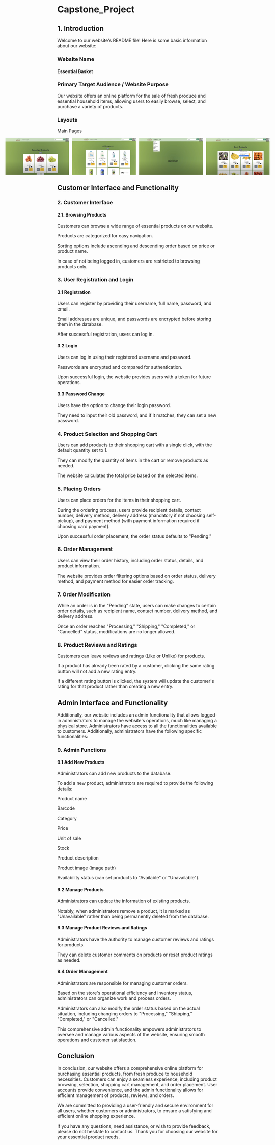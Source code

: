 # Capstone_Project


## 1. Introduction

Welcome to our website's README file! Here is some basic information about our website:

### Website Name

#### Essential Basket

### Primary Target Audience / Website Purpose

Our website offers an online platform for the sale of fresh produce and essential household items, allowing users to easily browse, select, and purchase a variety of products.

### Layouts
Main Pages
<div style="display: flex; justify-content: center;">
    <img src="./reportpics/product.png" alt="Screenshot 1" width="200" style="margin-right: 10px;">
    <img src="./reportpics/product2.png" alt="Screenshot 1" width="200" style="margin-right: 10px;">
    <img src="./reportpics/home.png" alt="Screenshot 1" width="200" style="margin-right: 10px;">
    <img src="./reportpics/home2.png" alt="Screenshot 1" width="200">
</div>



## Customer Interface and Functionality

### 2. Customer Interface

#### 2.1. Browsing Products

Customers can browse a wide range of essential products on our website.

Products are categorized for easy navigation.

Sorting options include ascending and descending order based on price or product name.

In case of not being logged in, customers are restricted to browsing products only.

### 3. User Registration and Login

#### 3.1 Registration

Users can register by providing their username, full name, password, and email.

Email addresses are unique, and passwords are encrypted before storing them in the database.

After successful registration, users can log in.

#### 3.2 Login

Users can log in using their registered username and password.

Passwords are encrypted and compared for authentication.

Upon successful login, the website provides users with a token for future operations.

#### 3.3 Password Change

Users have the option to change their login password.

They need to input their old password, and if it matches, they can set a new password.

### 4. Product Selection and Shopping Cart

Users can add products to their shopping cart with a single click, with the default quantity set to 1.

They can modify the quantity of items in the cart or remove products as needed.

The website calculates the total price based on the selected items.

### 5. Placing Orders

Users can place orders for the items in their shopping cart.

During the ordering process, users provide recipient details, contact number, delivery method, delivery address (mandatory if not choosing self-pickup), and payment method (with payment information required if choosing card payment).

Upon successful order placement, the order status defaults to "Pending."

### 6. Order Management

Users can view their order history, including order status, details, and product information.

The website provides order filtering options based on order status, delivery method, and payment method for easier order tracking.

### 7. Order Modification

While an order is in the "Pending" state, users can make changes to certain order details, such as recipient name, contact number, delivery method, and delivery address.

Once an order reaches "Processing," "Shipping," "Completed," or "Cancelled" status, modifications are no longer allowed.

### 8. Product Reviews and Ratings

Customers can leave reviews and ratings (Like or Unlike) for products.

If a product has already been rated by a customer, clicking the same rating button will not add a new rating entry.

If a different rating button is clicked, the system will update the customer's rating for that product rather than creating a new entry.



## Admin Interface and Functionality

Additionally, our website includes an admin functionality that allows logged-in administrators to manage the website's operations, much like managing a physical store. Administrators have access to all the functionalities available to customers. Additionally, administrators have the following specific functionalities:

### 9. Admin Functions

#### 9.1 Add New Products

Administrators can add new products to the database.

To add a new product, administrators are required to provide the following details:

Product name

Barcode

Category

Price

Unit of sale

Stock

Product description

Product image (image path)

Availability status (can set products to "Available" or "Unavailable").

#### 9.2 Manage Products

Administrators can update the information of existing products.

Notably, when administrators remove a product, it is marked as "Unavailable" rather than being permanently deleted from the database.

#### 9.3 Manage Product Reviews and Ratings

Administrators have the authority to manage customer reviews and ratings for products.

They can delete customer comments on products or reset product ratings as needed.

#### 9.4 Order Management

Administrators are responsible for managing customer orders.

Based on the store's operational efficiency and inventory status, administrators can organize work and process orders.

Administrators can also modify the order status based on the actual situation, including changing orders to "Processing," "Shipping," "Completed," or "Cancelled."

This comprehensive admin functionality empowers administrators to oversee and manage various aspects of the website, ensuring smooth operations and customer satisfaction.


## Conclusion

In conclusion, our website offers a comprehensive online platform for purchasing essential products, from fresh produce to household necessities. Customers can enjoy a seamless experience, including product browsing, selection, shopping cart management, and order placement. User accounts provide convenience, and the admin functionality allows for efficient management of products, reviews, and orders.


We are committed to providing a user-friendly and secure environment for all users, whether customers or administrators, to ensure a satisfying and efficient online shopping experience.


If you have any questions, need assistance, or wish to provide feedback, please do not hesitate to contact us. Thank you for choosing our website for your essential product needs.



